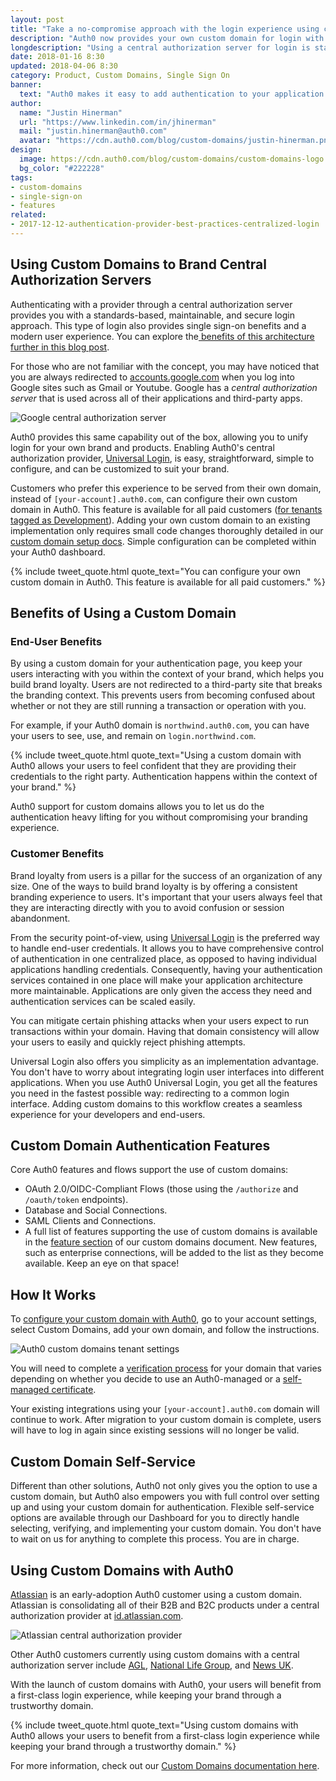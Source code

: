```yaml
---
layout: post
title: "Take a no-compromise approach with the login experience using custom domains"
description: "Auth0 now provides your own custom domain for login with a central authorization server."
longdescription: "Using a central authorization server for login is standards-based and best practice for authentication providers. While Auth0 provides this capability out of the box, you may want your end users to stay in your domain. We are happy to announce that you can now configure your own custom domain in Auth0!"
date: 2018-01-16 8:30
updated: 2018-04-06 8:30
category: Product, Custom Domains, Single Sign On
banner:
  text: "Auth0 makes it easy to add authentication to your application."
author:
  name: "Justin Hinerman"
  url: "https://www.linkedin.com/in/jhinerman"
  mail: "justin.hinerman@auth0.com"
  avatar: "https://cdn.auth0.com/blog/custom-domains/justin-hinerman.png"
design:
  image: https://cdn.auth0.com/blog/custom-domains/custom-domains-logo.png
  bg_color: "#222228"
tags:
- custom-domains
- single-sign-on
- features
related:
- 2017-12-12-authentication-provider-best-practices-centralized-login
---
```


## Using Custom Domains to Brand Central Authorization Servers

Authenticating with a provider through a central authorization server provides you with a standards-based, maintainable, and secure login approach. This type of login also provides single sign-on benefits and a modern user experience. You can explore the[ benefits of this architecture further in this blog post](https://auth0.com/blog/authentication-provider-best-practices-centralized-login/).

For those who are not familiar with the concept, you may have noticed that you are always redirected to [accounts.google.com](https://accounts.google.com) when you log into Google sites such as Gmail or Youtube. Google has a _central authorization server_ that is used across all of their applications and third-party apps.

![Google central authorization server](https://cdn.auth0.com/website/cnames-diagrams/google.png)

Auth0 provides this same capability out of the box, allowing you to unify login for your own brand and products. Enabling Auth0's central authorization provider, [Universal Login](https://auth0.com/docs/hosted-pages/login), is easy, straightforward, simple to configure, and can be customized to suit your brand.

Customers who prefer this experience to be served from their own domain, instead of `[your-account].auth0.com`, can configure their own custom domain in Auth0. This feature is available for all paid customers ([for tenants tagged as Development](https://auth0.com/docs/dev-lifecycle/setting-up-env)). Adding your own custom domain to an existing implementation only requires small code changes thoroughly detailed in our [custom domain setup docs](https://auth0.com/docs/custom-domains#step-3-complete-feature-specific-setup). Simple configuration can be completed within your Auth0 dashboard.

{% include tweet_quote.html quote_text="You can configure your own custom domain in Auth0. This feature is available for all paid customers." %}

## Benefits of Using a Custom Domain

### End-User Benefits

By using a custom domain for your authentication page, you keep your users interacting with you within the context of your brand, which helps you build brand loyalty. Users are not redirected to a third-party site that breaks the branding context. This prevents users from becoming confused about whether or not they are still running a transaction or operation with you.

For example, if your Auth0 domain is `northwind.auth0.com`, you can have your users to see, use, and remain on `login.northwind.com`.

{% include tweet_quote.html quote_text="Using a custom domain with Auth0 allows your users to feel confident that they are providing their credentials to the right party. Authentication happens within the context of your brand." %}

Auth0 support for custom domains allows you to let us do the authentication heavy lifting for you without compromising your branding experience.

### Customer Benefits

Brand loyalty from users is a pillar for the success of an organization of any size. One of the ways to build brand loyalty is by offering a consistent branding experience to users. It's important that your users always feel that they are interacting directly with you to avoid confusion or session abandonment. 

From the security point-of-view, using [Universal Login](https://auth0.com/docs/hosted-pages/login) is the preferred way to handle end-user credentials. It allows you to have comprehensive control of authentication in one centralized place, as opposed to having individual applications handling credentials. Consequently, having your authentication services contained in one place will make your application architecture more maintainable. Applications are only given the access they need and authentication services can be scaled easily.

You can mitigate certain phishing attacks when your users expect to run transactions within your domain. Having that domain consistency will allow your users to easily and quickly reject phishing attempts.

Universal Login also offers you simplicity as an implementation advantage. You don't have to worry about integrating login user interfaces into different applications. When you use Auth0 Universal Login, you get all the features you need in the fastest possible way: redirecting to a common login interface. Adding custom domains to this workflow creates a seamless experience for your developers and end-users.

## Custom Domain Authentication Features

Core Auth0 features and flows support the use of custom domains:

* OAuth 2.0/OIDC-Compliant Flows (those using the `/authorize` and `/oauth/token` endpoints).
* Database and Social Connections.
* SAML Clients and Connections.
* A full list of features supporting the use of custom domains is available in the [feature section](https://auth0.com/docs/custom-domains#features-supporting-use-of-custom-domains) of our custom domains document. New features, such as enterprise connections, will be added to the list as they become available. Keep an eye on that space! 

## How It Works

To [configure your custom domain with Auth0](https://auth0.com/docs/custom-domains#how-to-configure-custom-domains), go to your account settings, select Custom Domains, add your own domain, and follow the instructions.

![Auth0 custom domains tenant settings](https://cdn.auth0.com/blog/custom-domains/tenant-settings.png)

You will need to complete a [verification process](https://auth0.com/docs/custom-domains#step-2-verify-ownership) for your domain that varies depending on whether you decide to use an Auth0-managed or a [self-managed certificate](https://auth0.com/docs/custom-domains/self-managed-certificates#step-2-verify-ownership). 

Your existing integrations using your `[your-account].auth0.com` domain will continue to work. After migration to your custom domain is complete, users will have to log in again since existing sessions will no longer be valid.

## Custom Domain Self-Service

Different than other solutions, Auth0 not only gives you the option to use a custom domain, but Auth0 also empowers you with full control over setting up and using your custom domain for authentication. Flexible self-service options are available through our Dashboard for you to directly handle selecting, verifying, and implementing your custom domain. You don't have to wait on us for anything to complete this process. You are in charge.

## Using Custom Domains with Auth0

[Atlassian](https://www.atlassian.com/) is an early-adoption Auth0 customer using a custom domain. Atlassian is consolidating all of their B2B and B2C products under a central authorization provider at [id.atlassian.com](https://id.atlassian.com).

![Atlassian central authorization provider](https://cdn.auth0.com/website/cnames-diagrams/atlassian.png)

Other Auth0 customers currently using custom domains with a central authorization server include [AGL](https://www.agl.com.au/residential), [National Life Group](https://www.nationallife.com/), and [News UK](https://www.news.co.uk/).

With the launch of custom domains with Auth0, your users will benefit from a first-class login experience, while keeping your brand through a trustworthy domain.

{% include tweet_quote.html quote_text="Using custom domains with Auth0 allows your users to benefit from a first-class login experience while keeping your brand through a trustworthy domain." %}

For more information, check out our [Custom Domains documentation here](https://auth0.com/docs/custom-domains).
